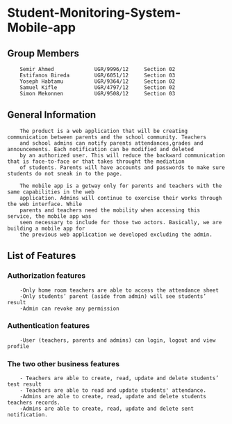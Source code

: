 # Student-Monitoring-System-Mobile-app

## Group Members

        Semir Ahmed             UGR/9996/12     Section 02
        Estifanos Bireda        UGR/6051/12     Section 03
        Yoseph Habtamu          UGR/9364/12     Section 02
        Samuel Kifle            UGR/4797/12     Section 02
        Simon Mekonnen          UGR/9508/12     Section 03

## General Information

        The product is a web application that will be creating communication between parents and the school community. Teachers 
        and school admins can notify parents attendances,grades and announcements. Each notification can be modified and deleted 
        by an authorized user. This will reduce the backward communication that is face-to-face or that takes throught the mediation 
        of students. Parents will have accounts and passwords to make sure students do not sneak in to the page.

        The mobile app is a getway only for parents and teachers with the same capabilities in the web 
        application. Admins will continue to exercise their works through the web interface. While 
        parents and teachers need the mobility when accessing this service, the mobile app was 
        seen necessary to include for those two actors. Basically, we are building a mobile app for 
        the previous web application we developed excluding the admin.

## List of Features

### Authorization features

        -Only home room teachers are able to access the attendance sheet
        -Only students’ parent (aside from admin) will see students’ result
        -Admin can revoke any permission

### Authentication features

        -User (teachers, parents and admins) can login, logout and view profile

### The two other business features

        - Teachers are able to create, read, update and delete students’ test result
        - Teachers are able to read and update students' attendance.
        -Admins are able to create, read, update and delete students teachers records.
        -Admins are able to create, read, update and delete sent notification.